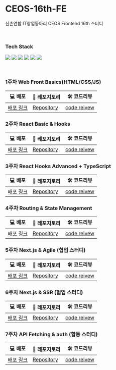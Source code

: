 # CEOS-16th-FE
신촌연합 IT창업동아리 CEOS Frontend 16th 스터디

<br/>

### Tech Stack
<img src="https://img.shields.io/badge/HTML5-E34F26?style=for-the-badge&logo=HTML5&logoColor=white"> </img>
<img src="https://img.shields.io/badge/CSS3-1572B6?style=for-the-badge&logo=CSS3&logoColor=white"> </img>
<img src="https://img.shields.io/badge/javascript-F7DF1E?style=for-the-badge&logo=JavaScript&logoColor=white"> </img>
<img src="https://img.shields.io/badge/typescript-3178C6?style=for-the-badge&logo=TypeScript&logoColor=white"> </img>
<img src="https://img.shields.io/badge/React-61DAFB?style=for-the-badge&logo=React&logoColor=white"> </img>
<img src="https://img.shields.io/badge/Next.js-000000?style=for-the-badge&logo=Next.js&logoColor=white"> </img>

<br/>

### 1주차 Web Front Basics(HTML/CSS/JS)

| 💻 배포 | 🔗 레포지토리 | 🛠 코드리뷰 |
|-------|-------|-------|
| [배포 링크](https://vanilla-todo-16th-chaeyeon.vercel.app) | [Repository](https://github.com/chaeyeonan/vanilla-todo-16th.git) | [code reivew](https://github.com/CEOS-Developers/vanilla-todo-16th/pull/6) |


### 2주차 React Basic & Hooks

| 💻 배포 | 🔗 레포지토리 | 🛠 코드리뷰 |
|-------|-------|-------|
| [배포 링크](https://react-todo-16th-chaeyeonan.vercel.app) | [Repository](https://github.com/chaeyeonan/react-todo-16th.git) | [code reivew](https://github.com/CEOS-Developers/react-todo-16th/pull/10) |

### 3주차 React Hooks Advanced + TypeScript
| 💻 배포 | 🔗 레포지토리 | 🛠 코드리뷰 |
|-------|-------|-------|
| [배포 링크](https://react-messanger-16th-chaeyeon.vercel.app) | [Repository](https://github.com/chaeyeonan/react-messanger-16th.git) | [code reivew](https://github.com/CEOS-Developers/react-messenger-16th/pull/18) |

### 4주차 Routing & State Management

| 💻 배포 | 🔗 레포지토리 | 🛠 코드리뷰 |
|-------|-------|-------|
| [배포 링크](https://react-messanger-16th-chaeyeon.vercel.app) | [Repository](https://github.com/chaeyeonan/react-messanger-16th.git) | [code reivew](https://github.com/CEOS-Developers/react-messenger-16th/pull/18) |

### 5주차 Next.js & Agile (협업 스터디)

| 💻 배포 | 🔗 레포지토리 | 🛠 코드리뷰 |
|-------|-------|-------|
| [배포 링크](https://next-netflix-16th-k7yg.vercel.app) | [Repository](https://github.com/chaeyeonan/next-netflix-16th.git) | [code reivew](https://github.com/CEOS-Developers/next-netflix-16th/pull/4) |

### 6주차 Next.js & SSR (협업 스터디)

| 💻 배포 | 🔗 레포지토리 | 🛠 코드리뷰 |
|-------|-------|-------|
| [배포 링크](https://next-netflix-16th-k7yg.vercel.app) | [Repository](https://github.com/chaeyeonan/next-netflix-16th.git) | [code reivew](https://github.com/CEOS-Developers/next-netflix-16th/pull/12) |

### 7주차 API Fetching & auth (합동 스터디)

| 💻 배포 | 🔗 레포지토리 | 🛠 코드리뷰 |
|-------|-------|-------|
| [배포 링크](https://ceos-demo-vote-one.vercel.app) | [Repository](https://github.com/chaeyeonan/react-vote-16th.git) | [code reivew](https://github.com/CEOS-Developers/react-vote-16th/pull/5) |
